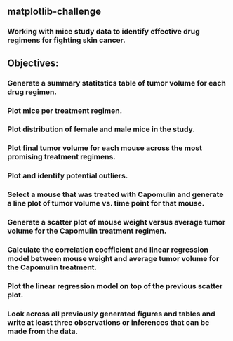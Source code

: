 ## matplotlib-challenge
### Working with mice study data to identify effective drug regimens for fighting skin cancer. 

## Objectives:
  ### Generate a summary statitstics table of tumor volume for each drug regimen. 
  ### Plot mice per treatment regimen.
  ### Plot distribution of female and male mice in the study.
  ### Plot final tumor volume for each mouse across the most promising treatment regimens.
  ### Plot and identify potential outliers.
  ### Select a mouse that was treated with Capomulin and generate a line plot of tumor volume vs. time point for that mouse.
  ### Generate a scatter plot of mouse weight versus average tumor volume for the Capomulin treatment regimen.
  ### Calculate the correlation coefficient and linear regression model between mouse weight and average tumor volume for the Capomulin treatment. 
  ### Plot the linear regression model on top of the previous scatter plot.
  ### Look across all previously generated figures and tables and write at least three observations or inferences that can be made from the data.
